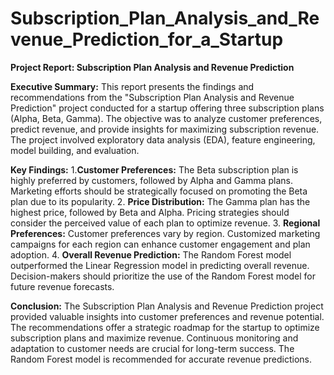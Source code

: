 # Subscription_Plan_Analysis_and_Revenue_Prediction_for_a_Startup

**Project Report: Subscription Plan Analysis and Revenue Prediction**

**Executive Summary:**
This report presents the findings and recommendations from the "Subscription Plan Analysis and Revenue Prediction" project conducted for a startup offering three subscription plans (Alpha, Beta, Gamma). The objective was to analyze customer preferences, predict revenue, and provide insights for maximizing subscription revenue. The project involved exploratory data analysis (EDA), feature engineering, model building, and evaluation.

**Key Findings:**
1.**Customer Preferences:**
The Beta subscription plan is highly preferred by customers, followed by Alpha and Gamma plans.
Marketing efforts should be strategically focused on promoting the Beta plan due to its popularity.
2. **Price Distribution:**
The Gamma plan has the highest price, followed by Beta and Alpha.
Pricing strategies should consider the perceived value of each plan to optimize revenue.
3. **Regional Preferences:**
Customer preferences vary by region.
Customized marketing campaigns for each region can enhance customer engagement and plan adoption.
4. **Overall Revenue Prediction:**
The Random Forest model outperformed the Linear Regression model in predicting overall revenue.
Decision-makers should prioritize the use of the Random Forest model for future revenue forecasts.

**Conclusion:**
The Subscription Plan Analysis and Revenue Prediction project provided valuable insights into customer preferences and revenue potential. The recommendations offer a strategic roadmap for the startup to optimize subscription plans and maximize revenue. Continuous monitoring and adaptation to customer needs are crucial for long-term success. The Random Forest model is recommended for accurate revenue predictions.
